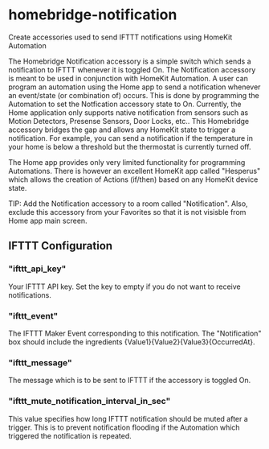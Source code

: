 # homebridge-notification
Create accessories used to send IFTTT notifications using HomeKit Automation

The Homebridge Notification accessory is a simple switch which sends a notification to IFTTT whenever it is toggled On. The Notification accessory is meant to be used in conjunction with HomeKit Automation. A user can program an automation using the Home app to send a notification whenever an event/state (or combination of) occurs. This is done by programming the Automation to set the Notfication accessory state to On. Currently, the Home application only supports native notification from sensors such as Motion Detectors, Presense Sensors, Door Locks, etc.. This Homebridge accessory bridges the gap and allows any HomeKit state to trigger a notification. For example, you can send a notification if the temperature in your home is below a threshold but the thermostat is currently turned off. 

The Home app provides only very limited functionality for programming Automations. There is however an excellent HomeKit app called "Hesperus" which allows the creation of Actions (if/then) based on any HomeKit device state.

TIP: Add the Notification accessory to a room called "Notification". Also, exclude this accessory from your Favorites so that it is not visisble from Home app main screen.

## IFTTT Configuration

### "ifttt_api_key"
Your IFTTT API key. Set the key to empty if you do not want to receive notifications.

### "ifttt_event"
The IFTTT Maker Event corresponding to this notification. The "Notification" box should include the ingredients {Value1}{Value2}{Value3}{OccurredAt}.

### "ifttt_message"
The message which is to be sent to IFTTT if the accessory is toggled On. 

### "ifttt_mute_notification_interval_in_sec"
This value specifies how long IFTTT notification should be muted after a trigger. This is to prevent notification flooding if the Automation which triggered the notification is repeated.


